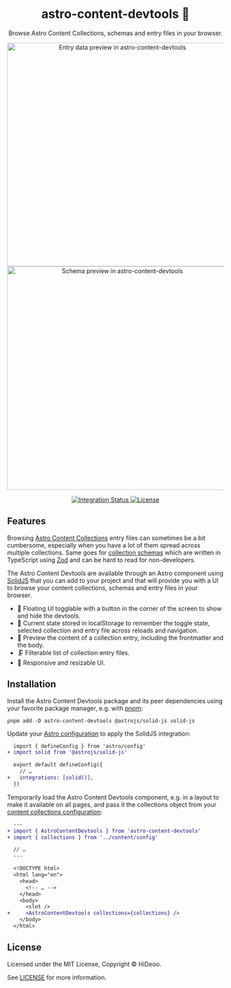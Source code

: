<div align="center">
  <h1>astro-content-devtools 🔬</h1>
  <p>Browse Astro Content Collections, schemas and entry files in your browser.</p>
  <p>
    <a href="https://user-images.githubusercontent.com/494699/228443849-58d904aa-26e8-4a33-a4be-16df8099cc7a.png" title="Entry data preview in astro-content-devtools">
      <img alt="Entry data preview in astro-content-devtools" src="https://user-images.githubusercontent.com/494699/228443849-58d904aa-26e8-4a33-a4be-16df8099cc7a.png" width="520" />
    </a>
    <a href="https://user-images.githubusercontent.com/494699/228443940-5e116a6d-c531-4276-8c40-7672aebd8f0c.png" title="Schema preview in astro-content-devtools">
      <img alt="Schema preview in astro-content-devtools" src="https://user-images.githubusercontent.com/494699/228443940-5e116a6d-c531-4276-8c40-7672aebd8f0c.png" width="520" />
    </a>
  </p>
</div>

<div align="center">
  <a href="https://github.com/HiDeoo/astro-content-devtools/actions/workflows/integration.yml">
    <img alt="Integration Status" src="https://github.com/HiDeoo/astro-content-devtools/actions/workflows/integration.yml/badge.svg" />
  </a>
  <a href="https://github.com/HiDeoo/astro-content-devtools/blob/main/LICENSE">
    <img alt="License" src="https://badgen.net/github/license/HiDeoo/astro-content-devtools" />
  </a>
  <br />
</div>

## Features

Browsing [Astro Content Collections](https://docs.astro.build/en/guides/content-collections/) entry files can sometimes be a bit cumbersome, especially when you have a lot of them spread across multiple collections. Same goes for [collection schemas](https://docs.astro.build/en/guides/content-collections/#defining-a-collection-schema) which are written in TypeScript using [Zod](https://github.com/colinhacks/zod) and can be hard to read for non-developers.

The Astro Content Devtools are available through an Astro component using [SolidJS](https://www.solidjs.com) that you can add to your project and that will provide you with a UI to browse your content collections, schemas and entry files in your browser.

- 🎈 Floating UI togglable with a button in the corner of the screen to show and hide the devtools.
- 💾 Current state stored in localStorage to remember the toggle state, selected collection and entry file across reloads and navigation.
- 📄 Preview the content of a collection entry, including the frontmatter and the body.
- 🗜️ Filterable list of collection entry files.
- 📏 Responsive and resizable UI.

## Installation

Install the Astro Content Devtools package and its peer dependencies using your favorite package manager, e.g. with [pnpm](https://pnpm.io):

```shell
pnpm add -D astro-content-devtools @astrojs/solid-js solid-js
```

Update your [Astro configuration](https://docs.astro.build/en/guides/configuring-astro/#supported-config-file-types) to apply the SolidJS integration:

```diff
  import { defineConfig } from 'astro/config'
+ import solid from '@astrojs/solid-js'

  export default defineConfig({
    // …
+   integrations: [solid()],
  })
```

Temporarily load the Astro Content Devtools component, e.g. in a layout to make it available on all pages, and pass it the collections object from your [content collections configuration](https://docs.astro.build/en/guides/content-collections/#configuring-collections):

```diff
  ---
+ import { AstroContentDevtools } from 'astro-content-devtools'
+ import { collections } from '../content/config'

  // …
  ---

  <!DOCTYPE html>
  <html lang="en">
    <head>
      <!-- … -->
    </head>
    <body>
      <slot />
+     <AstroContentDevtools collections={collections} />
    </body>
  </html>
```

## License

Licensed under the MIT License, Copyright © HiDeoo.

See [LICENSE](https://github.com/HiDeoo/astro-content-devtools/blob/main/LICENSE) for more information.
